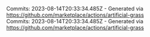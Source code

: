 Commits: 2023-08-14T20:33:34.485Z - Generated via https://github.com/marketplace/actions/artificial-grass
<br>
Commits: 2023-08-14T20:33:34.485Z - Generated via https://github.com/marketplace/actions/artificial-grass
<br>

